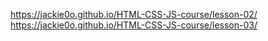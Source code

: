 https://jackie0o.github.io/HTML-CSS-JS-course/lesson-02/
https://jackie0o.github.io/HTML-CSS-JS-course/lesson-03/
